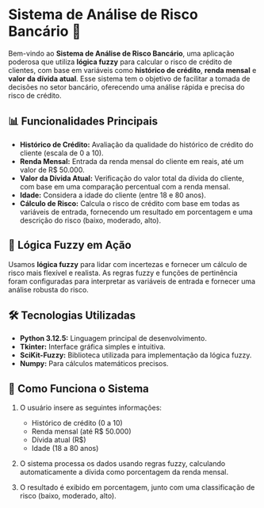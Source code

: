 # Sistema de Análise de Risco Bancário 🚀

Bem-vindo ao **Sistema de Análise de Risco Bancário**, uma aplicação poderosa que utiliza **lógica fuzzy** para calcular o risco de crédito de clientes, com base em variáveis como **histórico de crédito**, **renda mensal** e **valor da dívida atual**. Esse sistema tem o objetivo de facilitar a tomada de decisões no setor bancário, oferecendo uma análise rápida e precisa do risco de crédito.

## 📊 Funcionalidades Principais

- **Histórico de Crédito:** Avaliação da qualidade do histórico de crédito do cliente (escala de 0 a 10).
- **Renda Mensal:** Entrada da renda mensal do cliente em reais, até um valor de R$ 50.000.
- **Valor da Dívida Atual:** Verificação do valor total da dívida do cliente, com base em uma comparação percentual com a renda mensal.
- **Idade:** Considera a idade do cliente (entre 18 e 80 anos).
- **Cálculo de Risco:** Calcula o risco de crédito com base em todas as variáveis de entrada, fornecendo um resultado em porcentagem e uma descrição do risco (baixo, moderado, alto).

## 🧠 Lógica Fuzzy em Ação

Usamos **lógica fuzzy** para lidar com incertezas e fornecer um cálculo de risco mais flexível e realista. As regras fuzzy e funções de pertinência foram configuradas para interpretar as variáveis de entrada e fornecer uma análise robusta do risco.

## 🛠 Tecnologias Utilizadas

- **Python 3.12.5:** Linguagem principal de desenvolvimento.
- **Tkinter:** Interface gráfica simples e intuitiva.
- **SciKit-Fuzzy:** Biblioteca utilizada para implementação da lógica fuzzy.
- **Numpy:** Para cálculos matemáticos precisos.

## 🚀 Como Funciona o Sistema

1. O usuário insere as seguintes informações:
   - Histórico de crédito (0 a 10)
   - Renda mensal (até R$ 50.000)
   - Dívida atual (R$)
   - Idade (18 a 80 anos)
   
2. O sistema processa os dados usando regras fuzzy, calculando automaticamente a dívida como porcentagem da renda mensal.
   
3. O resultado é exibido em porcentagem, junto com uma classificação de risco (baixo, moderado, alto).
